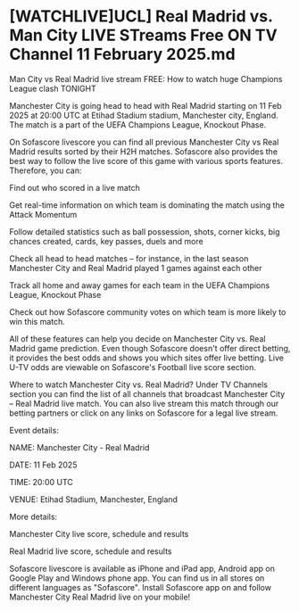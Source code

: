 # [WATCHLIVE]UCL] Real Madrid vs. Man City LIVE STreams Free ON TV Channel 11 February 2025.md


Man City vs Real Madrid live stream FREE: How to watch huge Champions League clash TONIGHT

Manchester City is going head to head with Real Madrid starting on 11 Feb 2025 at 20:00 UTC at Etihad Stadium stadium, Manchester city, England. The match is a part of the UEFA Champions League, Knockout Phase.

On Sofascore livescore you can find all previous Manchester City vs Real Madrid results sorted by their H2H matches. Sofascore also provides the best way to follow the live score of this game with various sports features. Therefore, you can:

Find out who scored in a live match

Get real-time information on which team is dominating the match using the Attack Momentum

Follow detailed statistics such as ball possession, shots, corner kicks, big chances created, cards, key passes, duels and more

Check all head to head matches – for instance, in the last season Manchester City and Real Madrid played 1 games against each other

Track all home and away games for each team in the UEFA Champions League, Knockout Phase

Check out how Sofascore community votes on which team is more likely to win this match.

All of these features can help you decide on Manchester City vs. Real Madrid game prediction. Even though Sofascore doesn't offer direct betting, it provides the best odds and shows you which sites offer live betting. Live U-TV odds are viewable on Sofascore's Football live score section.

Where to watch Manchester City vs. Real Madrid? Under TV Channels section you can find the list of all channels that broadcast Manchester City – Real Madrid live match. You can also live stream this match through our betting partners or click on any links on Sofascore for a legal live stream.

Event details:

NAME: Manchester City - Real Madrid

DATE: 11 Feb 2025

TIME: 20:00 UTC

VENUE: Etihad Stadium, Manchester, England

More details:

Manchester City live score, schedule and results

Real Madrid live score, schedule and results

Sofascore livescore is available as iPhone and iPad app, Android app on Google Play and Windows phone app. You can find us in all stores on different languages as "Sofascore". Install Sofascore app on and follow Manchester City Real Madrid live on your mobile!
